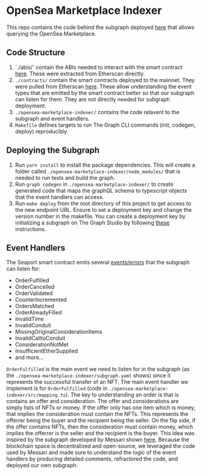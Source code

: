 # OpenSea Marketplace Indexer

This repo contains the code behind the subgraph deployed [here](https://api.studio.thegraph.com/proxy/46323/opensea-marketplace-indexer/4.1.0/graphql?query=%0A++++%23%0A++++%23+Welcome+to+The+GraphiQL%0A++++%23%0A++++%23+GraphiQL+is+an+in-browser+tool+for+writing%2C+validating%2C+and%0A++++%23+testing+GraphQL+queries.%0A++++%23%0A++++%23+Type+queries+into+this+side+of+the+screen%2C+and+you+will+see+intelligent%0A++++%23+typeaheads+aware+of+the+current+GraphQL+type+schema+and+live+syntax+and%0A++++%23+validation+errors+highlighted+within+the+text.%0A++++%23%0A++++%23+GraphQL+queries+typically+start+with+a+%22%7B%22+character.+Lines+that+start%0A++++%23+with+a+%23+are+ignored.%0A++++%23%0A++++%23+An+example+GraphQL+query+might+look+like%3A%0A++++%23%0A++++%23+++++%7B%0A++++%23+++++++field%28arg%3A+%22value%22%29+%7B%0A++++%23+++++++++subField%0A++++%23+++++++%7D%0A++++%23+++++%7D%0A++++%23%0A++++%23+Keyboard+shortcuts%3A%0A++++%23%0A++++%23++Prettify+Query%3A++Shift-Ctrl-P+%28or+press+the+prettify+button+above%29%0A++++%23%0A++++%23+++++Merge+Query%3A++Shift-Ctrl-M+%28or+press+the+merge+button+above%29%0A++++%23%0A++++%23+++++++Run+Query%3A++Ctrl-Enter+%28or+press+the+play+button+above%29%0A++++%23%0A++++%23+++Auto+Complete%3A++Ctrl-Space+%28or+just+start+typing%29%0A++++%23%0A++) that allows querying the OpenSea Marketplace.

## Code Structure
1. `./abis/' contain the ABIs needed to interact with the smart contract [here](https://etherscan.io/address/0x00000000006c3852cbef3e08e8df289169ede581). These were extracted from Etherscan directly.
2. `./contracts/` contain the smart contracts deployed to the mainnet. They were pulled from Etherscan [here](https://etherscan.io/address/0x00000000006c3852cbef3e08e8df289169ede581#code). These allow understanding the event types that are emitted by the smart contract better so that our subgraph can listen for them. They are not directly needed for subgraph deployment.
3. `./opensea-marketplace-indexer/` contains the code relavent to the subgraph and event handlers.
4. `Makefile` defines targets to run The Graph CLI commands (init, codegen, deploy) reproducibly.

## Deploying the Subgraph
1. Run `yarn install` to install the package dependencies. This will create a folder called `./opensea-marketplace-indexer/node_modules/` that is needed to run tests and build the graph.
2. Run `graph codegen` in `./opensea-marketplace-indexer/` to create generated code that maps the graphQL schema to typescript objects that the event handlers can access.
3. Run `make deploy` from the root directory of this project to get access to the new endpoint URL. Ensure to set a deployment key and change the version number in the makefile. You can create a deployment key by initializing a subgraph on The Graph Studio by following [these](https://thegraph.com/docs/en/deploying/subgraph-studio/) instructions.

## Event Handlers
The Seaport smart contract emits several [events/errors](https://docs.opensea.io/reference/seaport-events-and-errors) that the subgraph can listen for:
- OrderFulfilled
- OrderCancelled
- OrderValidated
- CounterIncremented
- OrdersMatched
- OrderAlreadyFilled
- InvalidTime
- InvalidConduit
- MissingOriginalConsiderationItems
- InvalidCalltoConduit
- ConsiderationNotMet
- InsufficientEtherSupplied
- and more...

`OrderFulfilled` is the main event we need to listen for in the subgraph (as the `./opensea-marketplace-indexer/subgraph.yaml` shows) since it represents the successful transfer of an NFT. The main event handler we implement is for `OrderFulfilled` (code in `./opensea-marketplace-indexer/src/mapping.ts`). The key to understanding an order is that is contains an offer and consideration. The offer and considerations are simply lists of NFTs or money. If the offer only has one item which is money, that implies the consideration must contain the NFTs. This represents the offerrer being the buyer and the recipient being the seller. On the flip side, if the offer contains NFTs, then the consideration must contain money, which implies the offerrer is the seller and the recipient is the buyer. This idea was inspired by the subgraph developed by Messari shown [here](https://thegraph.com/explorer/subgraphs/G1F2huam7aLSd2JYjxnofXmqkQjT5K2fRjdfapwiik9c?view=Indexers&chain=mainnet). Because the blockchain space is decentralized and open-source, we leveraged the code used by Messari and made sure to understand the logic of the event handlers by producing detailed comments, refractored the code, and deployed our own subgraph.
